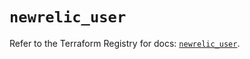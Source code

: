 # `newrelic_user`

Refer to the Terraform Registry for docs: [`newrelic_user`](https://registry.terraform.io/providers/newrelic/newrelic/3.40.1/docs/resources/user).
